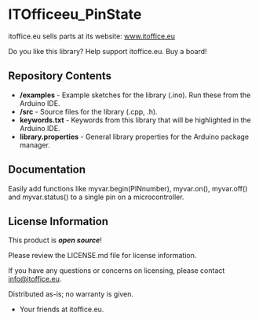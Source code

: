 ITOfficeeu_PinState
========================================

  itoffice.eu sells parts at its website: www.itoffice.eu
  
  Do you like this library? Help support itoffice.eu. Buy a board!


Repository Contents
-------------------

* **/examples** - Example sketches for the library (.ino). Run these from the Arduino IDE. 
* **/src** - Source files for the library (.cpp, .h).
* **keywords.txt** - Keywords from this library that will be highlighted in the Arduino IDE. 
* **library.properties** - General library properties for the Arduino package manager. 

Documentation
--------------

Easily add functions like myvar.begin(PINnumber), myvar.on(), myvar.off() and myvar.status() to a single pin on a microcontroller. 

License Information
-------------------

This product is _**open source**_! 

Please review the LICENSE.md file for license information. 

If you have any questions or concerns on licensing, please contact info@itoffice.eu.

Distributed as-is; no warranty is given.

- Your friends at itoffice.eu.
